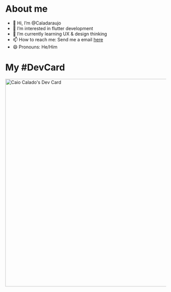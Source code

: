 # About me
- 👋 Hi, I’m @Caladaraujo
- 👀 I’m interested in flutter development
- 🌱 I’m currently learning UX & design thinking
- 📫 How to reach me: Send me a email [here](mailto:caiocaladaraujo.dev@gmail.com "Hello! I am...")
- 😄 Pronouns: He/Him

# My #DevCard
<a href="https://app.daily.dev/caladaraujo"><img src="https://api.daily.dev/devcards/v2/0g4yCRXZXxrVmk4kqsw1i.png?type=wide&r=frz" width="652" alt="Caio Calado's Dev Card"/></a>
